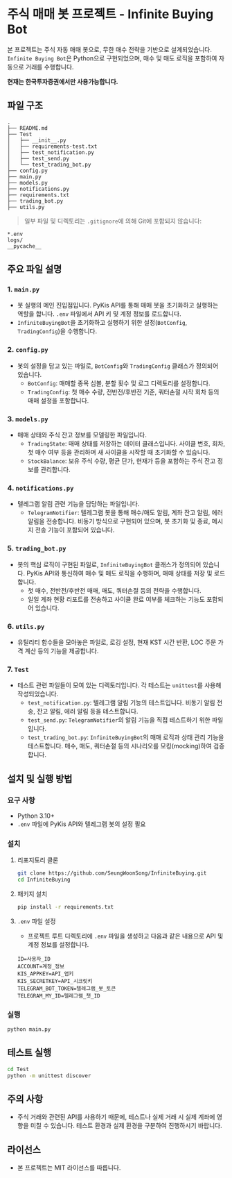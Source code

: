 # 주식 매매 봇 프로젝트 - Infinite Buying Bot

본 프로젝트는 주식 자동 매매 봇으로, 무한 매수 전략을 기반으로 설계되었습니다. `Infinite Buying Bot`은 Python으로 구현되었으며, 매수 및 매도 로직을 포함하여 자동으로 거래를 수행합니다.

**현재는 한국투자증권에서만 사용가능합니다.**

## 파일 구조
```
.
├── README.md
├── Test
│   ├── __init__.py
│   ├── requirements-test.txt
│   ├── test_notification.py
│   ├── test_send.py
│   └── test_trading_bot.py
├── config.py
├── main.py
├── models.py
├── notifications.py
├── requirements.txt
├── trading_bot.py
├── utils.py
```

> 일부 파일 및 디렉토리는 `.gitignore`에 의해 Git에 포함되지 않습니다:
```
*.env
logs/
__pycache__
```

## 주요 파일 설명

### 1. `main.py`
- 봇 실행의 메인 진입점입니다. PyKis API를 통해 매매 봇을 초기화하고 실행하는 역할을 합니다. `.env` 파일에서 API 키 및 계정 정보를 로드합니다.
- `InfiniteBuyingBot`을 초기화하고 실행하기 위한 설정(`BotConfig`, `TradingConfig`)을 수행합니다.

### 2. `config.py`
- 봇의 설정을 담고 있는 파일로, `BotConfig`와 `TradingConfig` 클래스가 정의되어 있습니다.
  - `BotConfig`: 매매할 종목 심볼, 분할 횟수 및 로그 디렉토리를 설정합니다.
  - `TradingConfig`: 첫 매수 수량, 전반전/후반전 기준, 쿼터손절 시작 회차 등의 매매 설정을 포함합니다.

### 3. `models.py`
- 매매 상태와 주식 잔고 정보를 모델링한 파일입니다.
  - `TradingState`: 매매 상태를 저장하는 데이터 클래스입니다. 사이클 번호, 회차, 첫 매수 여부 등을 관리하며 새 사이클을 시작할 때 초기화할 수 있습니다.
  - `StockBalance`: 보유 주식 수량, 평균 단가, 현재가 등을 포함하는 주식 잔고 정보를 관리합니다.

### 4. `notifications.py`
- 텔레그램 알림 관련 기능을 담당하는 파일입니다.
  - `TelegramNotifier`: 텔레그램 봇을 통해 매수/매도 알림, 계좌 잔고 알림, 에러 알림을 전송합니다. 비동기 방식으로 구현되어 있으며, 봇 초기화 및 종료, 메시지 전송 기능이 포함되어 있습니다.

### 5. `trading_bot.py`
- 봇의 핵심 로직이 구현된 파일로, `InfiniteBuyingBot` 클래스가 정의되어 있습니다. PyKis API와 통신하여 매수 및 매도 로직을 수행하며, 매매 상태를 저장 및 로드합니다.
  - 첫 매수, 전반전/후반전 매매, 매도, 쿼터손절 등의 전략을 수행합니다.
  - 일일 계좌 현황 리포트를 전송하고 사이클 완료 여부를 체크하는 기능도 포함되어 있습니다.

### 6. `utils.py`
- 유틸리티 함수들을 모아놓은 파일로, 로깅 설정, 현재 KST 시간 반환, LOC 주문 가격 계산 등의 기능을 제공합니다.

### 7. `Test`
- 테스트 관련 파일들이 모여 있는 디렉토리입니다. 각 테스트는 `unittest`를 사용해 작성되었습니다.
  - `test_notification.py`: 텔레그램 알림 기능의 테스트입니다. 비동기 알림 전송, 잔고 알림, 에러 알림 등을 테스트합니다.
  - `test_send.py`: `TelegramNotifier`의 알림 기능을 직접 테스트하기 위한 파일입니다.
  - `test_trading_bot.py`: `InfiniteBuyingBot`의 매매 로직과 상태 관리 기능을 테스트합니다. 매수, 매도, 쿼터손절 등의 시나리오를 모킹(mocking)하여 검증합니다.

## 설치 및 실행 방법

### 요구 사항
- Python 3.10+
- `.env` 파일에 PyKis API와 텔레그램 봇의 설정 필요

### 설치
1. 리포지토리 클론
   ```sh
   git clone https://github.com/SeungWoonSong/InfiniteBuying.git
   cd InfiniteBuying
   ```

2. 패키지 설치
   ```sh
   pip install -r requirements.txt
   ```

3. `.env` 파일 설정
   - 프로젝트 루트 디렉토리에 `.env` 파일을 생성하고 다음과 같은 내용으로 API 및 계정 정보를 설정합니다.
   ```
   ID=사용자_ID
   ACCOUNT=계정_정보
   KIS_APPKEY=API_앱키
   KIS_SECRETKEY=API_시크릿키
   TELEGRAM_BOT_TOKEN=텔레그램_봇_토큰
   TELEGRAM_MY_ID=텔레그램_챗_ID
   ```

### 실행
```sh
python main.py
```

## 테스트 실행
```sh
cd Test
python -m unittest discover
```

## 주의 사항
- 주식 거래와 관련된 API를 사용하기 때문에, 테스트나 실제 거래 시 실제 계좌에 영향을 미칠 수 있습니다. 테스트 환경과 실제 환경을 구분하여 진행하시기 바랍니다.

## 라이선스
- 본 프로젝트는 MIT 라이선스를 따릅니다.

